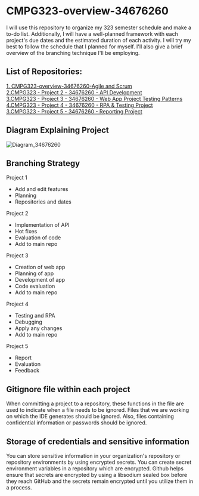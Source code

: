 # CMPG323-overview-34676260

I will use this repository to organize my 323 semester schedule and make a to-do list. Additionally, I will have a well-planned framework with each project's due dates and the estimated duration of each activity. I will try my best to follow the schedule that I planned for myself. I'll also give a brief overview of the branching technique I'll be employing. 

## List of Repositories:

<a href = "https://github.com/tomei123/CMPG323-overview-34676260.git"> 1. CMPG323-overview-34676260-Agile and Scrum </a> <br>
<a href = "https://github.com/tomei123/CMPG323-Project2-34676260.git"> 2.CMPG323 - Project 2 - 34676260 - API Development </a> <br>
<a href = "https://github.com/tomei123/CMPG323-overview-34676260.git"> 3.CMPG323 - Project 3 - 34676260 - Web App Project Testing Patterns </a> <br>
<a href = "https://github.com/tomei123/CMPG323-overview-34676260.git"> 4.CMPG323 - Project 4 - 34676260 - RPA & Testing Project </a> <br>
<a href = "https://github.com/tomei123/CMPG323-overview-34676260.git"> 3.CMPG323 - Project 5 - 34676260 - Reporting Project </a> 

## Diagram Explaining Project
![Diagram_34676260](https://user-images.githubusercontent.com/91941149/185414952-05cf0f78-e1f9-4bcc-aad0-8099aa91e1dc.png)

## Branching Strategy
Project 1
- Add and edit features
- Planning
- Repositories and dates

Project 2
- Implementation of API
- Hot fixes
- Evaluation of code
- Add to main repo

Project 3
- Creation of web app
- Planning of app
- Development of app
- Code evaluation
- Add to main repo

Project 4
- Testing and RPA
- Debugging
- Apply any changes
- Add to main repo

Project 5
- Report
- Evaluation
- Feedback

## Gitignore file within each project
When committing a project to a repository, these functions in the file are used to indicate when a file needs to be ignored. Files that we are working on which the IDE generates should be ignored. Also, files containing confidential information or passwords should be ignored.

## Storage of credentials and sensitive information
You can store sensitive information in your organization's repository or repository environments by using encrypted secrets. You can create secret environment variables in a repository which are encrypted. Github helps ensure that secrets are encrypted by using a libsodium sealed box before they reach GitHub and the secrets remain encrypted until you utilize them in a process.
